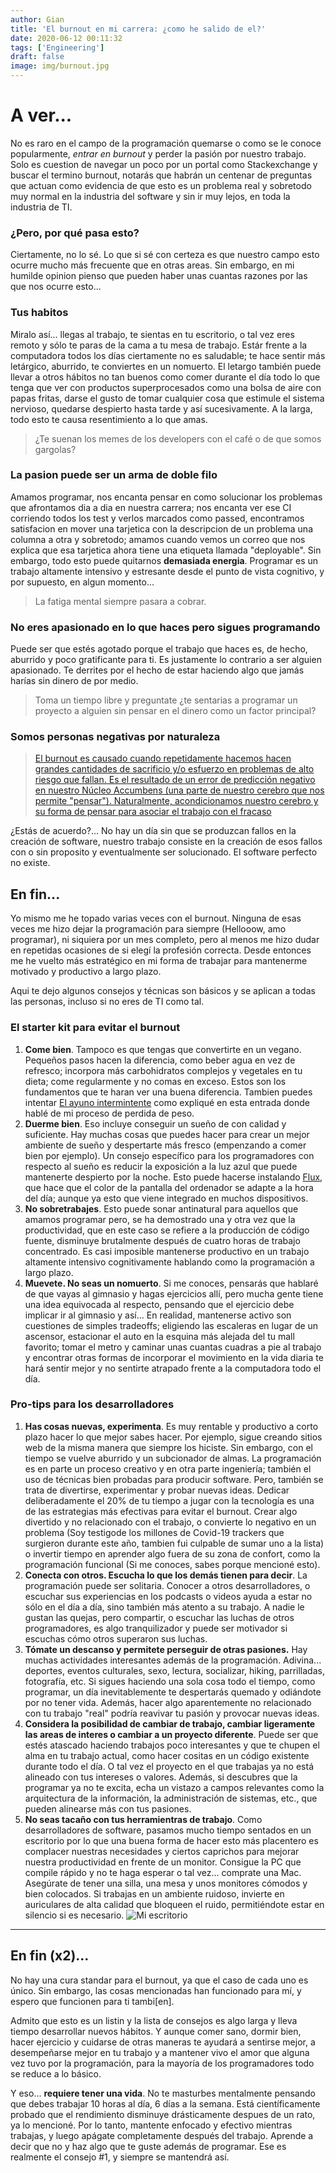 ```yaml
---
author: Gian
title: 'El burnout en mi carrera: ¿como he salido de el?'
date: 2020-06-12 00:11:32
tags: ['Engineering']
draft: false
image: img/burnout.jpg
---
```


# A ver...

No es raro en el campo de la programación quemarse o como se le conoce popularmente, _entrar en burnout_ y perder la pasión por nuestro trabajo. Solo es cuestion de navegar un poco por un portal como Stackexchange y buscar el termino burnout, notarás que habrán un centenar de preguntas que actuan como evidencia de que esto es un problema real y sobretodo muy normal en la industria del software y sin ir muy lejos, en toda la industria de TI.

### ¿Pero, por qué pasa esto?

Ciertamente, no lo sé. Lo que si sé con certeza es que nuestro campo esto ocurre mucho más frecuente que en otras areas. Sin embargo, en mi humilde opinion pienso que pueden haber unas cuantas razones por las que nos ocurre esto...

### Tus habitos

Miralo así... llegas al trabajo, te sientas en tu escritorio, o tal vez eres remoto y sólo te paras de la cama a tu mesa de trabajo. Estár frente a la computadora todos los días ciertamente no es saludable; te hace sentir más letárgico, aburrido, te conviertes en un nomuerto. El letargo también puede llevar a otros hábitos no tan buenos como comer durante el día todo lo que tenga que ver con productos superprocesados como una bolsa de aire con papas fritas, darse el gusto de tomar cualquier cosa que estimule el sistema nervioso, quedarse despierto hasta tarde y así sucesivamente. A la larga, todo esto te causa resentimiento a lo que amas.

> ¿Te suenan los memes de los developers con el café o de que somos gargolas?

### La pasion puede ser un arma de doble filo

Amamos programar, nos encanta pensar en como solucionar los problemas que afrontamos dia a dia en nuestra carrera; nos encanta ver ese CI corriendo todos los test y verlos marcados como passed, encontramos satisfacion en mover una tarjetica con la descripcion de un problema una columna a otra y sobretodo; amamos cuando vemos un correo que nos explica que esa tarjetica ahora tiene una etiqueta llamada "deployable". Sin embargo, todo esto puede quitarnos **demasiada energia**. Programar es un trabajo altamente intensivo y estresante desde el punto de vista cognitivo, y por supuesto, en algun momento...

> La fatiga mental siempre pasara a cobrar.

### No eres apasionado en lo que haces pero sigues programando

Puede ser que estés agotado porque el trabajo que haces es, de hecho, aburrido y poco gratificante para ti. Es justamente lo contrario a ser alguien apasionado. Te derrites por el hecho de estar haciendo algo que jamás harías sin dinero de por medio.

> Toma un tiempo libre y preguntate ¿te sentarias a programar un proyecto a alguien sin pensar en el dinero como un factor principal?

### Somos personas negativas por naturaleza

> [El burnout es causado cuando repetidamente hacemos hacen grandes cantidades de sacrificio y/o esfuerzo en problemas de alto riesgo que fallan. Es el resultado de un error de predicción negativo en nuestro Núcleo Accumbens (una parte de nuestro cerebro que nos permite "pensar"). Naturalmente, acondicionamos nuestro cerebro y su forma de pensar para asociar el trabajo con el fracaso](https://news.ycombinator.com/item?id=5630445)

¿Estás de acuerdo?... No hay un día sin que se produzcan fallos en la creación de software, nuestro trabajo consiste en la creación de esos fallos con o sin proposito y eventualmente ser solucionado. El software perfecto no existe.

## En fin...

Yo mismo me he topado varias veces con el burnout. Ninguna de esas veces me hizo dejar la programación para siempre (Hellooow, amo programar), ni siquiera por un mes completo, pero al menos me hizo dudar en repetidas ocasiones de si elegí la profesión correcta. Desde entonces me he vuelto más estratégico en mi forma de trabajar para mantenerme motivado y productivo a largo plazo.

Aqui te dejo algunos consejos y técnicas son básicos y se aplican a todas las personas, incluso si no eres de TI como tal.

### El starter kit para evitar el burnout

1. **Come bien**. Tampoco es que tengas que convertirte en un vegano. Pequeños pasos hacen la diferencia, como beber agua en vez de refresco; incorpora más carbohidratos complejos y vegetales en tu dieta; come regularmente y no comas en exceso. Estos son los fundamentos que te haran ver una buena diferencia. Tambien puedes intentar [El ayuno intermintente](https://giancastle.com/asi-perdi-30lbs-2/) como expliqué en esta entrada donde hablé de mi proceso de perdida de peso.
2. **Duerme bien**. Eso incluye conseguir un sueño de con calidad y suficiente. Hay muchas cosas que puedes hacer para crear un mejor ambiente de sueño y despertarte más fresco (empenzando a comer bien por ejemplo). Un consejo específico para los programadores con respecto al sueño es reducir la exposición a la luz azul que puede mantenerte despierto por la noche. Esto puede hacerse instalando [Flux](https://justgetflux.com/), que hace que el color de la pantalla del ordenador se adapte a la hora del día; aunque ya esto que viene integrado en muchos dispositivos.
3. **No sobretrabajes**. Esto puede sonar antinatural para aquellos que amamos programar pero, se ha demostrado una y otra vez que la productividad, que en este caso se refiere a la producción de código fuente, disminuye brutalmente después de cuatro horas de trabajo concentrado. Es casi imposible mantenerse productivo en un trabajo altamente intensivo cognitivamente hablando como la programación a largo plazo.
4. **Muevete. No seas un nomuerto**. Si me conoces, pensarás que hablaré de que vayas al gimnasio y hagas ejercicios allí, pero mucha gente tiene una idea equivocada al respecto, pensando que el ejercicio debe implicar ir al gimnasio y así... En realidad, mantenerse activo son cuestiones de simples tradeoffs; eligiendo las escaleras en lugar de un ascensor, estacionar el auto en la esquina más alejada del tu mall favorito; tomar el metro y caminar unas cuantas cuadras a pie al trabajo y encontrar otras formas de incorporar el movimiento en la vida diaria te hará sentir mejor y no sentirte atrapado frente a la computadora todo el día.

### Pro-tips para los desarrolladores

1. **Has cosas nuevas, experimenta**. Es muy rentable y productivo a corto plazo hacer lo que mejor sabes hacer. Por ejemplo, sigue creando sitios web de la misma manera que siempre los hiciste. Sin embargo, con el tiempo se vuelve aburrido y un subcionador de almas. La programación es en parte un proceso creativo y en otra parte ingeniería; también el uso de técnicas bien probadas para producir software. Pero, también se trata de divertirse, experimentar y probar nuevas ideas. Dedicar deliberadamente el 20% de tu tiempo a jugar con la tecnología es una de las estrategias más efectivas para evitar el burnout. Crear algo divertido y no relacionado con el trabajo, o convierte lo negativo en un problema (Soy testigode los millones de Covid-19 trackers que surgieron durante este año, tambien fui culpable de sumar uno a la lista) o invertir tiempo en aprender algo fuera de su zona de confort, como la programación funcional (Si me conoces, sabes porque mencioné esto).
2. **Conecta con otros. Escucha lo que los demás tienen para decir**. La programación puede ser solitaria. Conocer a otros desarrolladores, o escuchar sus experiencias en los podcasts o videos ayuda a estar no sólo en el día a día, sino también más atento a su trabajo. A nadie le gustan las quejas, pero compartir, o escuchar las luchas de otros programadores, es algo tranquilizador y puede ser motivador si escuchas cómo otros superaron sus luchas.
3. **Tómate un descanso y permitete perseguir de otras pasiones.** Hay muchas actividades interesantes además de la programación. Adivina... deportes, eventos culturales, sexo, lectura, socializar, hiking, parrilladas, fotografía, etc. Si sigues haciendo una sola cosa todo el tiempo, como programar, un día inevitablemente te despertarás quemado y odiándote por no tener vida. Además, hacer algo aparentemente no relacionado con tu trabajo "real" podría reavivar tu pasión y provocar nuevas ideas.
4. **Considera la posibilidad de cambiar de trabajo, cambiar ligeramente las areas de interes o cambiar a un proyecto diferente**. Puede ser que estés atascado haciendo trabajos poco interesantes y que te chupen el alma en tu trabajo actual, como hacer cositas en un código existente durante todo el día. O tal vez el proyecto en el que trabajas ya no está alineado con tus intereses o valores. Además, si descubres que la programar ya no te excita, echa un vistazo a campos relevantes como la arquitectura de la información, la administración de sistemas, etc., que pueden alinearse más con tus pasiones.
5. **No seas tacaño con tus herramientras de trabajo**. Como desarrolladores de software, pasamos mucho tiempo sentados en un escritorio por lo que una buena forma de hacer esto más placentero es complacer nuestras necesidades y ciertos caprichos para mejorar nuestra productividad en frente de un monitor. Consigue la PC que compile rápido y no te haga esperar o tal vez... comprate una Mac. Asegúrate de tener una silla, una mesa y unos monitores cómodos y bien colocados. Si trabajas en un ambiente ruidoso, invierte en auriculares de alta calidad que bloqueen el ruido, permitiéndote estar en silencio si es necesario.
   ![Mi escritorio](img/desk.jpg)

<hr />

## En fin (x2)...

No hay una cura standar para el burnout, ya que el caso de cada uno es único. Sin embargo, las cosas mencionadas han funcionado para mí, y espero que funcionen para ti tambi[en].

Admito que esto es un listin y la lista de consejos es algo larga y lleva tiempo desarrollar nuevos hábitos. Y aunque comer sano, dormir bien, hacer ejercicio y cuidarse de otras maneras te ayudará a sentirse mejor, a desempeñarse mejor en tu trabajo y a mantener vivo el amor que alguna vez tuvo por la programación, para la mayoría de los programadores todo se reduce a lo básico.

Y eso... **requiere tener una vida**. No te masturbes mentalmente pensando que debes trabajar 10 horas al día, 6 días a la semana. Está científicamente probado que el rendimiento disminuye drásticamente despues de un rato, ya lo mencioné. Por lo tanto, mantente enfocado y efectivo mientras trabajas, y luego apágate completamente después del trabajo. Aprende a decir que no y haz algo que te guste además de programar. Ese es realmente el consejo #1, y siempre se mantendrá así.

